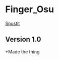 # Finger_Osu
[Spustit](https://mcbeefyvevo.github.io/Finger_Osu/)

<h2>Version 1.0</h2>
<p>+Made the thing</p>
